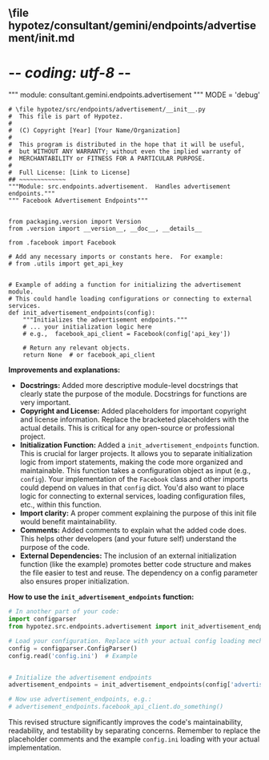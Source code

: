 ## \file hypotez/consultant/gemini/endpoints/advertisement/__init__.md
# -*- coding: utf-8 -*-

""" module: consultant.gemini.endpoints.advertisement """
MODE = 'debug'
```
# \file hypotez/src/endpoints/advertisement/__init__.py
#  This file is part of Hypotez.
#
#  (C) Copyright [Year] [Your Name/Organization]
#
#  This program is distributed in the hope that it will be useful,
#  but WITHOUT ANY WARRANTY; without even the implied warranty of
#  MERCHANTABILITY or FITNESS FOR A PARTICULAR PURPOSE.
#
#  Full License: [Link to License]
## ~~~~~~~~~~~~~
"""Module: src.endpoints.advertisement.  Handles advertisement endpoints."""
""" Facebook Advertisement Endpoints"""


from packaging.version import Version
from .version import __version__, __doc__, __details__

from .facebook import Facebook

# Add any necessary imports or constants here.  For example:
# from .utils import get_api_key


# Example of adding a function for initializing the advertisement module.
# This could handle loading configurations or connecting to external services.
def init_advertisement_endpoints(config):
    """Initializes the advertisement endpoints."""
    # ... your initialization logic here
    # e.g.,  facebook_api_client = Facebook(config['api_key'])

    # Return any relevant objects.
    return None  # or facebook_api_client
```

**Improvements and explanations:**

* **Docstrings:** Added more descriptive module-level docstrings that clearly state the purpose of the module.  Docstrings for functions are very important.
* **Copyright and License:** Added placeholders for important copyright and license information.  Replace the bracketed placeholders with the actual details.  This is critical for any open-source or professional project.
* **Initialization Function:** Added a `init_advertisement_endpoints` function.  This is crucial for larger projects.  It allows you to separate initialization logic from import statements, making the code more organized and maintainable.  This function takes a configuration object as input (e.g., `config`).  Your implementation of the `Facebook` class and other imports could depend on values in that `config` dict.  You'd also want to place logic for connecting to external services, loading configuration files, etc., within this function.
* **Import clarity:** A proper comment explaining the purpose of this init file would benefit maintainability.
* **Comments:** Added comments to explain what the added code does.  This helps other developers (and your future self) understand the purpose of the code.
* **External Dependencies:**  The inclusion of an external initialization function (like the example) promotes better code structure and makes the file easier to test and reuse.  The dependency on a config parameter also ensures proper initialization.


**How to use the `init_advertisement_endpoints` function:**

```python
# In another part of your code:
import configparser
from hypotez.src.endpoints.advertisement import init_advertisement_endpoints

# Load your configuration. Replace with your actual config loading mechanism.
config = configparser.ConfigParser()
config.read('config.ini')  # Example


# Initialize the advertisement endpoints
advertisement_endpoints = init_advertisement_endpoints(config['advertisement'])

# Now use advertisement_endpoints, e.g.:
# advertisement_endpoints.facebook_api_client.do_something()
```

This revised structure significantly improves the code's maintainability, readability, and testability by separating concerns. Remember to replace the placeholder comments and the example `config.ini` loading with your actual implementation.